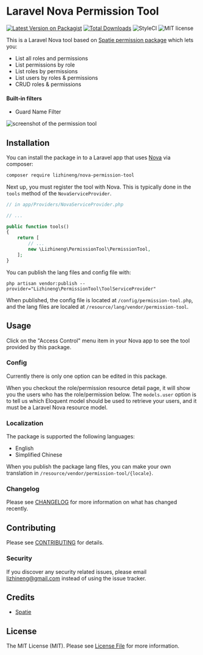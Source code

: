# Laravel Nova Permission Tool

[![Latest Version on Packagist](https://img.shields.io/packagist/v/lizhineng/nova-permission-tool.svg?style=flat-square)](https://packagist.org/packages/lizhineng/nova-permission-tool)
[![Total Downloads](https://img.shields.io/packagist/dt/lizhineng/nova-permission-tool.svg?style=flat-square)](https://packagist.org/packages/lizhineng/nova-permission-tool)
![StyleCI](https://github.styleci.io/repos/146273887/shield?branch=master)
![MIT license](https://img.shields.io/github/license/mashape/apistatus.svg?style=flat-square)

This is a Laravel Nova tool based on [Spatie permission package](https://github.com/spatie/laravel-permission) which lets you:

+ List all roles and permissions
+ List permissions by role
+ List roles by permissions
+ List users by roles & permissions
+ CRUD roles & permissions

#### Built-in filters

+ Guard Name Filter

![screenshot of the permission tool](https://raw.githubusercontent.com/lizhineng/nova-permission-tool/master/docs/screenshot.png)

## Installation

You can install the package in to a Laravel app that uses [Nova](https://nova.laravel.com) via composer:

```bash
composer require lizhineng/nova-permission-tool
```

Next up, you must register the tool with Nova. This is typically done in the `tools` method of the `NovaServiceProvider`.

```php
// in app/Providers/NovaServiceProvider.php

// ...

public function tools()
{
    return [
        // ...
        new \Lizhineng\PermissionTool\PermissionTool,
    ];
}
```

You can publish the lang files and config file with:

```
php artisan vendor:publish --provider="Lizhineng\PermissionTool\ToolServiceProvider"
```

When published, the config file is located at `/config/permission-tool.php`, and the lang files are localed at `/resource/lang/vendor/permission-tool`.

## Usage

Click on the "Access Control" menu item in your Nova app to see the tool provided by this package.

### Config

Currently there is only one option can be edited in this package.

When you checkout the role/permission resource detail page, it will show you the users who has the role/permission below. The `models.user` option is to tell us which Eloquent model should be used to retrieve your users, and it must be a Laravel Nova resource model.

### Localization

The package is supported the following languages:

* English
* Simplified Chinese

When you publish the package lang files, you can make your own translation in `/resource/vendor/permission-tool/{locale}`.

### Changelog

Please see [CHANGELOG](CHANGELOG.md) for more information on what has changed recently.

## Contributing

Please see [CONTRIBUTING](CONTRIBUTING.md) for details.

### Security

If you discover any security related issues, please email lizhineng@gmail.com instead of using the issue tracker.

## Credits

- [Spatie](https://github.com/spatie)

## License

The MIT License (MIT). Please see [License File](LICENSE.md) for more information.
